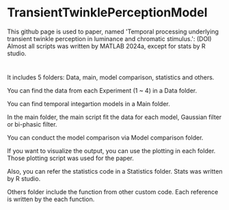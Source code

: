 # TransientTwinklePerceptionModel

This github page is used to paper, named 'Temporal processing underlying transient twinkle perception in luminance and chromatic stimulus.': (DOI)
Almost all scripts was written by MATLAB 2024a, except for stats by R studio. 

#
It includes 5 folders: Data, main, model comparison, statistics and others.

You can find the data from each Experiment (1  ~ 4) in a Data folder.

You can find temporal integartion models in a Main folder.

In the main folder, the main script fit the data for each model, Gaussian filter or bi-phasic filter. 

You can conduct the model comparison via Model comparison folder. 

If you want to visualize the output, you can use the plotting in each folder. Those plotting script was used for the paper. 

Also, you can refer the statistics code in a Statistics folder. Stats was written by R studio.

Others folder include the function from other custom code. Each reference is written by the each function. 
